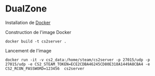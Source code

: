 # DualZone

Installation de [Docker](https://www.docker.com/) 

Construction de l'image Docker

````shell
docker build -t cs2server .
````

Lancement de l'image
````shell
docker run -it -v cs2_data:/home/steam/cs2server -p 27015/udp -p 27015/udp -e CS2_STEAM_TOKEN=ECE2CDBA46245CD80E318A1449A8CBA4 -e CS2_RCON_PASSWORD=123456  cs2server
````


